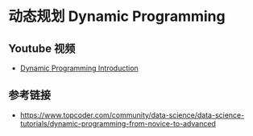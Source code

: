# 动态规划 Dynamic Programming

## Youtube 视频
* [Dynamic Programming Introduction](https://www.youtube.com/watch?v=W2ote4jCuYw)

## 参考链接
* https://www.topcoder.com/community/data-science/data-science-tutorials/dynamic-programming-from-novice-to-advanced

